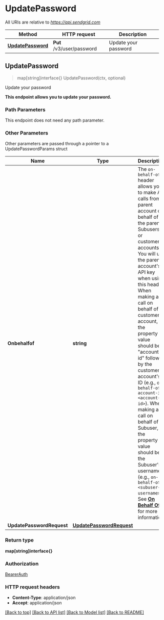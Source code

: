 # UpdatePassword

All URIs are relative to *https://api.sendgrid.com*

Method | HTTP request | Description
------------- | ------------- | -------------
[**UpdatePassword**](UpdatePassword.md#UpdatePassword) | **Put** /v3/user/password | Update your password



## UpdatePassword

> map[string]interface{} UpdatePassword(ctx, optional)

Update your password

**This endpoint allows you to update your password.**

### Path Parameters

This endpoint does not need any path parameter.

### Other Parameters

Other parameters are passed through a pointer to a UpdatePasswordParams struct


Name | Type | Description
------------- | ------------- | -------------
**Onbehalfof** | **string** | The `on-behalf-of` header allows you to make API calls from a parent account on behalf of the parent's Subusers or customer accounts. You will use the parent account's API key when using this header. When making a call on behalf of a customer account, the property value should be \"account-id\" followed by the customer account's ID (e.g., `on-behalf-of: account-id <account-id>`). When making a call on behalf of a Subuser, the property value should be the Subuser's username (e.g., `on-behalf-of: <subuser-username>`). See [**On Behalf Of**](https://docs.sendgrid.com/api-reference/how-to-use-the-sendgrid-v3-api/on-behalf-of) for more information.
**UpdatePasswordRequest** | [**UpdatePasswordRequest**](UpdatePasswordRequest.md) | 

### Return type

**map[string]interface{}**

### Authorization

[BearerAuth](../README.md#BearerAuth)

### HTTP request headers

- **Content-Type**: application/json
- **Accept**: application/json

[[Back to top]](#) [[Back to API list]](../README.md#documentation-for-api-endpoints)
[[Back to Model list]](../README.md#documentation-for-models)
[[Back to README]](../README.md)


